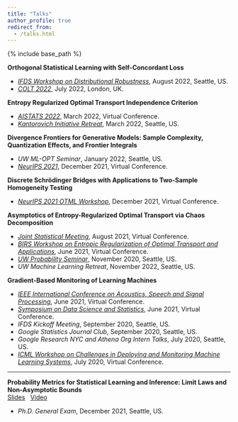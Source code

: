 ```yaml
---
title: "Talks"
author_profile: true
redirect_from:
  - /talks.html
---
```


{% include base_path %}

<!-- Leave two spaces at the end -->

**Orthogonal Statistical Learning with Self-Concordant Loss**  
* [*IFDS Workshop on Distributional Robustness*](https://ifds-tripods.github.io/drds-workshop-2022/#schedule), August 2022, Seattle, US.
* [*COLT 2022*](http://learningtheory.org/colt2022/), July 2022, London, UK.  

**Entropy Regularized Optimal Transport Independence Criterion**  
* [*AISTATS 2022*](http://aistats.org/aistats2022/), March 2022, Virtual Conference.
* [*Kantorovich Initiative Retreat*](https://kantorovich.org/event/ki-retreat-2022/), March 2022, Seattle, US.  

**Divergence Frontiers for Generative Models: Sample Complexity, Quantization Effects, and Frontier Integrals**  
* *UW ML-OPT Seminar*, January 2022, Seattle, US.
* [*NeurIPS 2021*](https://nips.cc/Conferences/2021), December 2021, Virtual Conference.  

**Discrete Schrödinger Bridges with Applications to Two-Sample Homogeneity Testing**  
* [*NeurIPS 2021 OTML Workshop*](https://otml2021.github.io/), December 2021, Virtual Conference.  

**Asymptotics of Entropy-Regularized Optimal Transport via Chaos Decomposition**  
* [*Joint Statistical Meeting*](https://ww2.amstat.org/meetings/jsm/2021/), August 2021, Virtual Conference.
* [*BIRS Workshop on Entropic Regularization of Optimal Transport and Applications*](http://www.birs.ca/events/2021/5-day-workshops/21w5120), June 2021, Virtual Conference.
* [*UW Probability Seminar*](https://math.washington.edu/events/2020-11-23/asymptotics-entropy-regularized-optimal-transport-chaos-decomposition), November 2020, Seattle, US.
* *UW Machine Learning Retreat*, November 2022, Seattle, US.  

**Gradient-Based Monitoring of Learning Machines**  
* [*IEEE International Conference on Acoustics, Speech and Signal Processing*](https://2021.ieeeicassp.org/), June 2021, Virtual Conference.
* [*Symposium on Data Science and Statistics*](https://ww2.amstat.org/meetings/sdss/2021/), June 2021, Virtual Conference.
* *IFDS Kickoff Meeting*, September 2020, Seattle, US.
* *Google Statistics Journal Club*, September 2020, Seattle, US.
* *Google Research NYC and Athena Org Intern Talks*, July 2020, Seattle, US.
* [*ICML Workshop on Challenges in Deploying and Monitoring Machine Learning Systems*](https://slideslive.com/38931677/gradientbased-monitoring-of-learning-machines?ref=account-folder-55868-folders), July 2020, Virtual Conference.

---

**Probability Metrics for Statistical Learning and Inference: Limit Laws and Non-Asymptotic Bounds**  
[Slides](/files/general.pdf) &nbsp;
[Video](https://sites.stat.washington.edu/people/liu16/video/private/general.mp4) &nbsp;  
* *Ph.D. General Exam*, December 2021, Seattle, US.

